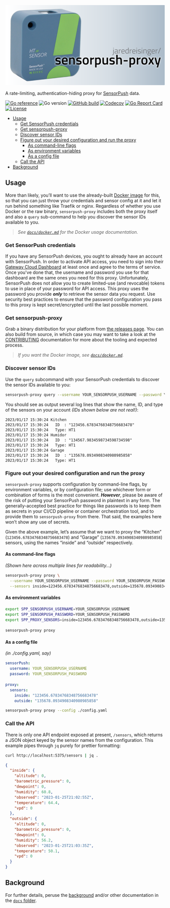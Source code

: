 ![sensorpush-proxy](./docs/sensorpush-proxy-logo.png)

A rate-limiting, authentication-hiding proxy for [SensorPush](https://www.sensorpush.com) data.

[![Go reference](https://img.shields.io/badge/pkg.go.dev-reference-007D9C?logo=go&logoColor=white)](https://pkg.go.dev/github.com/jaredreisinger/sensorpush-proxy)
![Go version](https://img.shields.io/github/go-mod/go-version/jaredreisinger/sensorpush-proxy?logo=go&logoColor=white)
[![GitHub build](https://img.shields.io/github/actions/workflow/status/jaredreisinger/sensorpush-proxy/build.yml?branch=main&logo=github)](https://github.com/jaredreisinger/asp/actions/workflows/build.yml)
[![Codecov](https://img.shields.io/codecov/c/github/jaredreisinger/sensorpush-proxy?logo=codecov&label=codedov)](https://codecov.io/gh/JaredReisinger/sensorpush-proxy)
[![Go Report Card](https://goreportcard.com/badge/jaredreisinger/sensorpush-proxy)](https://goreportcard.com/report/github.com/jaredreisinger/sensorpush-proxy)
[![License](https://img.shields.io/github/license/jaredreisinger/sensorpush-proxy)](https://github.com/JaredReisinger/sensorpush-proxy/blob/main/LICENSE)


<!-- TOC -->

- [Usage](#usage)
    - [Get SensorPush credentials](#get-sensorpush-credentials)
    - [Get sensorpush-proxy](#get-sensorpush-proxy)
    - [Discover sensor IDs](#discover-sensor-ids)
    - [Figure out your desired configuration and run the proxy](#figure-out-your-desired-configuration-and-run-the-proxy)
        - [As command-line flags](#as-command-line-flags)
        - [As environment variables](#as-environment-variables)
        - [As a config file](#as-a-config-file)
    - [Call the API](#call-the-api)
- [Background](#background)

<!-- /TOC -->

## Usage

More than likely, you’ll want to use the already-built [Docker image](https://hub.docker.com/r/jaredreisinger/sensorpush-proxy) for this, so that you can just throw your credentials and sensor config at it and let it run behind something like Traefik or nginx. Regardless of whether you use Docker or the raw binary, `sensorpush-proxy` includes both the proxy itself and also a `query` sub-command to help you discover the sensor IDs available to you.

> _See [`docs/docker.md`](./docs/docker.md) for the Docker usage documentation._

### Get SensorPush credentials

If you have any SensorPush devices, you ought to already have an account with SensorPush. In order to activate API access, you need to sign into their [Gateway Cloud Dashboard](https://dashboard.sensorpush.com/) at least once and agree to the terms of service. Once you've done that, the username and password you use for that dashboard are the same ones you need for this proxy. Unfortunately, SensorPush does not allow you to create limited-use (and revocable) tokens to use in place of your password for API access. This proxy uses the password you provide _**only**_ to retrieve the sensor data you request. Use security best practices to ensure that the password configuration you pass to this proxy is kept secret/encrypted until the last possible moment.

### Get sensorpush-proxy

Grab a binary distribution for your platform from [the releases page](https://github.com/JaredReisinger/sensorpush-proxy/releases). You can also build from source, in which case you may want to take a look at the [CONTRIBUTING](./CONTRIBUTING.md) documentation for more about the tooling and expected process.

> _If you want the Docker image, see [`docs/docker.md`](./docs/docker.md)._

### Discover sensor IDs

Use the `query` subcommand with your SensorPush credentials to discover the sensor IDs available to you:

```sh
sensorpush-proxy query --username YOUR_SENSORPUSH_USERNAME --password YOUR_SENSORPUSH_PASSWORD
```

You should see as output several log lines that show the name, ID, and type of the sensors on your account _(IDs shown below are not real!)_:

```
2023/01/17 15:30:24 Kitchen
2023/01/17 15:30:24   ID  : "123456.67834768348756683478"
2023/01/17 15:30:24   Type: HT1
2023/01/17 15:30:24 Humidor
2023/01/17 15:30:24   ID  : "134567.9834598734598734598"
2023/01/17 15:30:24   Type: HT1
2023/01/17 15:30:24 Garage
2023/01/17 15:30:24   ID  : "135678.0934908340980985858"
2023/01/17 15:30:24   Type: HT1
```

### Figure out your desired configuration and run the proxy

`sensorpush-proxy` supports configuration by command-line flags, by environment variables, or by configuration file; use whichever form or combination of forms is the most convenient. _**However**_, please be aware of the risk of putting your SensorPush password in plaintext in any form. The generally-accepted best practice for things like passwords is to keep them as secrets in your CI/CD pipeline or container orchestration tool, and to provide them to `sensorpush-proxy` from there. That said, the examples here won’t show any use of secrets.

Given the above example, let’s assume that we want to proxy the “Kitchen” (`123456.67834768348756683478`) and “Garage” (`135678.0934908340980985858`) sensors, using the names “inside” and “outside” respectively.

#### As command-line flags

_(Shown here across multiple lines for readability...)_

```sh
sensorpush-proxy proxy \
  --username YOUR_SENSORPUSH_USERNAME --password YOUR_SENSORPUSH_PASSWORD \
  --sensors inside=123456.67834768348756683478,outside=135678.0934908340980985858
```

#### As environment variables

```sh
export SPP_SENSORPUSH_USERNAME=YOUR_SENSORPUSH_USERNAME
export SPP_SENSORPUSH_PASSWORD=YOUR_SENSORPUSH_PASSWORD
export SPP_PROXY_SENSORS=inside=123456.67834768348756683478,outside=135678.0934908340980985858

sensorpush-proxy proxy
```

#### As a config file

_(in ./config.yaml, say)_

```yaml
sensorPush:
  username: YOUR_SENSORPUSH_USERNAME
  password: YOUR_SENSORPUSH_PASSWORD

proxy:
  sensors:
    inside: "123456.67834768348756683478"
    outside: "135678.0934908340980985858"
```

```sh
sensorpush-proxy proxy --config ./config.yaml
```

### Call the API

There is only one API endpoint exposed at present, `/sensors`, which returns a JSON object keyed by the sensor names from the configuration.  This example pipes through `jq` purely for prettier formatting:

```sh
curl http://localhost:5375/sensors | jq .
```

```json
{
  "inside": {
    "altitude": 0,
    "barometric_pressure": 0,
    "dewpoint": 0,
    "humidity": 60.8,
    "observed": "2023-01-25T21:02:55Z",
    "temperature": 64.4,
    "vpd": 0
  },
  "outside": {
    "altitude": 0,
    "barometric_pressure": 0,
    "dewpoint": 0,
    "humidity": 56.2,
    "observed": "2023-01-25T21:03:35Z",
    "temperature": 50.1,
    "vpd": 0
  }
}
```

## Background

For further details, peruse the [background](./docs/background.md) and/or other documentation in the [`docs` folder](./docs/).
